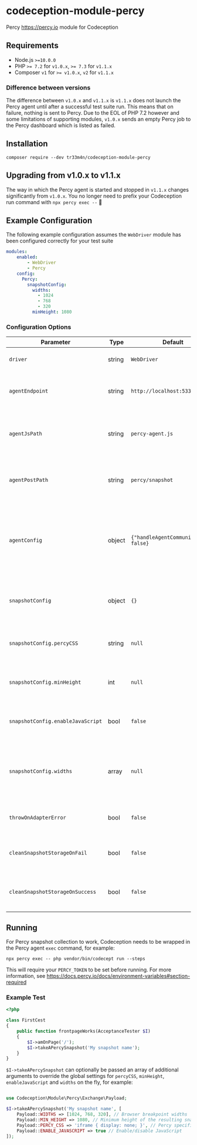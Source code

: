 # codeception-module-percy
Percy https://percy.io module for Codeception

## Requirements
- Node.js `>=10.0.0`
- PHP `>= 7.2` for `v1.0.x`, `>= 7.3` for `v1.1.x`
- Composer `v1` for `>= v1.0.x`, `v2` for `v1.1.x`

### Difference between versions
The difference between `v1.0.x` and `v1.1.x` is `v1.1.x` does not launch the Percy agent until after a successful test suite run. This means that on failure, nothing is sent to Percy. Due to the EOL of PHP 7.2 however and some limitations of supporting modules, `v1.0.x` sends an empty Percy job to the Percy dashboard which is listed as failed.

## Installation
```shell script
composer require --dev tr33m4n/codeception-module-percy
```

## Upgrading from v1.0.x to v1.1.x
The way in which the Percy agent is started and stopped in `v1.1.x` changes significantly from `v1.0.x`. You no longer need to prefix your Codeception run command with `npx percy exec --` :tada:

## Example Configuration
The following example configuration assumes the `WebDriver` module has been configured correctly for your test suite
```yaml
modules:
    enabled:
        - WebDriver
        - Percy
    config:
      Percy:
        snapshotConfig:
          widths:
            - 1024
            - 768
            - 320
          minHeight: 1080
```

### Configuration Options
| Parameter                         | Type   | Default                               | Description                                                                                       |
| --------------------------------- | ------ | ------------------------------------- | ------------------------------------------------------------------------------------------------- |
| `driver`                          | string | `WebDriver`                           | Set an alternative driver                                                                         |
| `agentEndpoint`                   | string | `http://localhost:5338`               | The endpoint used for operations within the Percy agent                                           |
| `agentJsPath`                     | string | `percy-agent.js`                      | The path relative to the agent endpoint to retrieve the agent JS                                  |
| `agentPostPath`                   | string | `percy/snapshot`                      | The path relative to the agent endpoint to post a snapshot to                                     |
| `agentConfig`                     | object | `{"handleAgentCommunication": false}` | Additional configuration to pass the the `PercyAgent` class when initialised within Chrome driver |
| `snapshotConfig`                  | object | `{}`                                  | Additional configuration to pass to the "snapshot" functionality                                  |
| `snapshotConfig.percyCSS`         | string | `null`                                | Percy specific CSS to apply to the "snapshot"                                                     |
| `snapshotConfig.minHeight`        | int    | `null`                                | Minimum height of the resulting "snapshot" in pixels                                              |
| `snapshotConfig.enableJavaScript` | bool   | `false`                               | Enable JavaScript in the Percy rendering environment                                              |
| `snapshotConfig.widths`           | array  | `null`                                | An array of integers representing the browser widths at which you want to take snapshots          |
| `throwOnAdapterError`             | bool   | `false`                               | [debug] Throw exception on adapter error
| `cleanSnapshotStorageOnFail`      | bool   | `false`                               | [debug] Clean stored snapshot HTML after failure
| `cleanSnapshotStorageOnSuccess`   | bool   | `false`                               | [debug] Clean stored snapshot HTML after success

## Running
For Percy snapshot collection to work, Codeception needs to be wrapped in the Percy agent `exec` command, for example:
```shell script
npx percy exec -- php vendor/bin/codecept run --steps
```
This will require your `PERCY_TOKEN` to be set before running. For more information, see https://docs.percy.io/docs/environment-variables#section-required

### Example Test
```php
<?php

class FirstCest
{
    public function frontpageWorks(AcceptanceTester $I)
    {
        $I->amOnPage('/');
        $I->takeAPercySnapshot('My snapshot name');
    }
}
```
`$I->takeAPercySnapshot` can optionally be passed an array of additional arguments to override the global settings for `percyCSS`, `minHeight`, `enableJavaScript` and `widths` on the fly, for example:
```php

use Codeception\Module\Percy\Exchange\Payload;

$I->takeAPercySnapshot('My snapshot name', [
    Payload::WIDTHS => [1024, 768, 320], // Browser breakpoint widths
    Payload::MIN_HEIGHT => 1080, // Minimum height of the resulting snapshot
    Payload::PERCY_CSS => 'iframe { display: none; }', // Percy specific CSS
    Payload::ENABLE_JAVASCRIPT => true // Enable/disable JavaScript
]);
```
